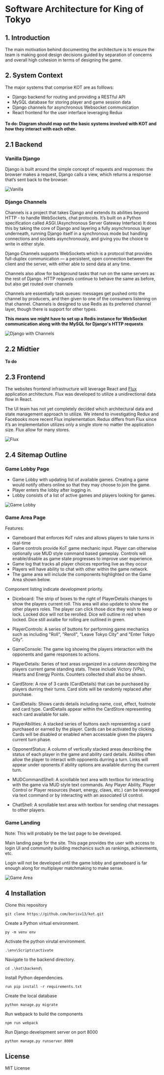 # Software Architecture for King of Tokyo
## 1. Introduction
The main motivation behind documenting the architecture is to ensure the team is making good design decisions guided by separation of concerns and overall high cohesion in terms of designing the game. 

## 2. System Context
The major systems that comprise KOT are as folllows:
- Django backend for routing and providing a RESTful API
- MySQL database for storing player and game session data
- Django channels for asynchronous Websocket communication
- React frontend for the user interface leveraging Redux

#### To do: Diagram should map out the basic systems involved with KOT and how they interact with each other. 

## 2.1 Backend
### Vanilla Django 
 Django is built around the simple concept of requests and responses: the browser makes a request, Django calls a view, which returns a response that’s sent back to the browser.  

![Vanilla](https://i.imgur.com/1HzpGJe.png_)

### Django Channels
Channels is a project that takes Django and extends its abilities beyond HTTP - to handle WebSockets, chat protocols. It’s built on a Python specification called ASGI.(Asynchronous Server Gateway Interface)
It does this by taking the core of Django and layering a fully asynchronous layer underneath, running Django itself in a synchronous mode but handling connections and sockets asynchronously, and giving you the choice to write in either style.

Django Channels supports WebSockets which is a protocol that provides full-duplex communication — a persistent, open connection between the client and the server, with either able to send data at any time.

Channels also allow for background tasks that run on the same servers as the rest of Django. HTTP requests continue to behave the same as before, but also get routed over channels

Channels are essentially task queues: messages get pushed onto the channel by producers, and then given to one of the consumers listening on that channel. 
Channels is designed to use Redis as its preferred channel layer, though there is support for other types.

**This means we might have to set up a Redis instance for WebSocket communication along with the MySQL for Django's HTTP requests**

![Django with Channels](https://i.imgur.com/Ds5TcD3.png)

## 2.2 Midtier
#### To do

## 2.3 Frontend

The websites frontend infrastructure will leverage React and [Flux](https://github.com/facebook/flux "Facebook Flux on GitHub") application architecture. Flux was developed to utilize a unidirectional data flow in React.

The UI team has not yet completely decided which architectural data and state management approach to utilize. We intend to investigating Redux and Facebooks more recent Flux implementation. Redux differs from Flux since it’s an implementation utilizes only a single store no matter the application size. Flux allow for many stores.

![Flux](/docs/flux-diagram-white-background.png "Flux Architecture (Source: https://github.com/facebook/flux)")

## 2.4 Sitemap Outline

### Game Lobby Page

- Game Lobby with updating list of available games. Creating a game would notify others online so that they may choose to join the game.
- Player enters the lobby after logging in.
- Lobby consists of a list of active games and players looking for games.

![Game Lobby](/docs/kot_lobby_basic_mock.jpg "To do: Add Game Lobby Mockup Image")

### Game Area Page

Features:

- Gameboard that enforces KoT rules and allows players to take turns in real-time
- Game controls provide KoT game mechanic input. Player can otherwise optionally use MUD style command based gameplay. Controls will enable/disable as game state progresses to improve user experience.
- Game log that tracks all player choices reporting live as they occur
- Players will have ability to chat with other within the game network.
- The game area will include the components highlighted on the Game Area shown below.

Component listing indicate development priority.

- Diceboard: The strip of boxes to the right of PlayerDetails changes to show the players current roll. This area will also update to show the other players roles. The player can click those dice they wish to keep or lock. Locked dice will not be rerolled. Dice will outline in red when locked. Dice still avialbe for rolling are outlined in green.

- PlayerControls: A series of buttons for performing game mechanics such as including "Roll", "Reroll", "Leave Tokyo City" and "Enter Tokyo City".

- GameConsole:  The game log showing the players interaction with the opponents and game responses to actions.

- PlayerDetails: Series of text areas organized in a column describing the players current game standing stats. These include Victory (VPs), Hearts and Energy Points. Counters collected shall also be shown.

- CardStore: A row of 3 cards (CardDetails) that can be purchased by players durring their turns. Card slots will be randomly replaced after purchase.

- CardDetails: Shows cards details including name, cost, effect, footnote and card type. CardDetails appear within the CardStore representing each card available for sale.

- PlayerAbilities: A stacked series of buttons each representing a card purchased or earned by the player. Cards can be activated by clicking. Cards will be disabled or enabled when accessable given the players current turn phase.

- OpponentStatus: A column of vertically stacked areas describing the status of each player in the game and ability card details. Abilites often allow the player to interact with opponents durring a turn. Links will appear under oponents if ability options are available durring the current turn.

- MUDCommandShell: A scrollable text area with textbox for interacting with the game via MUD style text commands. Any Player Ability, Player Control or Player resources (heart, energy, claws, etc.) can be leveraged via text command or by interacting with an associated UI control.

- ChatShell: A scrollable text area with textbox for sending chat messages to other players.

### Game Landing

Note: This will probably be the last page to be developed.

Main landing page for the site. This page provides the user with access to login UI and community building mechanics such as rankings, achievments, etc.

Login will not be developed until the game lobby and gameboard is far enough along for multiplayer matchmaking to make sense.

![Game Area](/docs/kot_gameboard_basic_mock.jpg "Gameboard Wireframe")

## 4 Installation

Clone this repository

`git clone https://github.com/borisv13/kot.git`

Create a Python virtual environment.

`py -m venv env`

Activate the python virutal environment.

`.\env\Scripts\activate`

Navigate to the backend directory.

 `cd .\kot\backend\`

 Install Python dependencies.

`run pip install -r requirements.txt`

Create the local database

`python manage.py migrate`

Run webpack to build the components

`npm run webpack`

Run Django development server on port 8000

`python manage.py runserver 8000`

## License

MIT License
